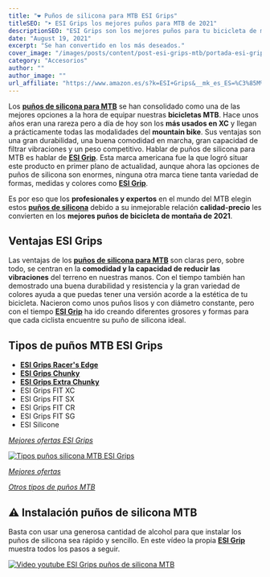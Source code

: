 ```yaml
---
title: "❤️ Puños de silicona para MTB ESI Grips"
titleSEO: "➤ ESI Grips los mejores puños para MTB de 2021"
descriptionSEO: "ESI Grips son los mejores puños para tu bicicleta de montaña👍. En este artículo encontrarás las mejores ofertas. ¡Entra y cómpralos al mejor precio!"
date: "August 19, 2021"
excerpt: "Se han convertido en los más deseados."
cover_image: "/images/posts/content/post-esi-grips-mtb/portada-esi-grips.jpg"
category: "Accesorios"
author: ""
author_image: ""
url_affiliate: "https://www.amazon.es/s?k=ESI+Grips&__mk_es_ES=%C3%85M%C3%85%C5%BD%C3%95%C3%91&linkCode=ll2&tag=devser-21&linkId=81072d1e1fff181f5719132aa3f6df03&language=es_ES&ref_=as*li_ss_tl"
---
```


Los [**puños de silicona para MTB**](https://www.amazon.es/s?k=ESI+Grips&__mk_es_ES=%C3%85M%C3%85%C5%BD%C3%95%C3%91&linkCode=ll2&tag=devser-21&linkId=81072d1e1fff181f5719132aa3f6df03&language=es_ES&ref_=as*li_ss_tl) se han consolidado como una de las mejores opciones a la hora de equipar nuestras **bicicletas MTB**. Hace unos años eran una rareza pero a día de hoy son los **más usados en XC** y llegan a prácticamente todas las modalidades del **mountain bike**. Sus ventajas son una gran durabilidad, una buena comodidad en marcha, gran capacidad de filtrar vibraciones y un peso competitivo. Hablar de puños de silicona para MTB es hablar de [**ESI Grip**](https://www.amazon.es/s?k=ESI+Grips&__mk_es_ES=%C3%85M%C3%85%C5%BD%C3%95%C3%91&linkCode=ll2&tag=devser-21&linkId=81072d1e1fff181f5719132aa3f6df03&language=es_ES&ref_=as*li_ss_tl). Esta marca americana fue la que logró situar este producto en primer plano de actualidad, aunque ahora las opciones de puños de silicona son enormes, ninguna otra marca tiene tanta variedad de formas, medidas y colores como [**ESI Grip**](https://www.amazon.es/s?k=ESI+Grips&__mk_es_ES=%C3%85M%C3%85%C5%BD%C3%95%C3%91&linkCode=ll2&tag=devser-21&linkId=81072d1e1fff181f5719132aa3f6df03&language=es_ES&ref_=as*li_ss_tl). 

Es por eso que los **profesionales y expertos** en el mundo del MTB elegin estos [**puños de silicona**](https://www.amazon.es/s?k=ESI+Grips&__mk_es_ES=%C3%85M%C3%85%C5%BD%C3%95%C3%91&linkCode=ll2&tag=devser-21&linkId=81072d1e1fff181f5719132aa3f6df03&language=es_ES&ref_=as*li_ss_tl) debido a su inmejorable relación **calidad-precio** les convierten en los **mejores puños de bicicleta de montaña de 2021**.

## Ventajas ESI Grips

Las ventajas de los [**puños de silicona para MTB**](https://www.amazon.es/s?k=ESI+Grips&__mk_es_ES=%C3%85M%C3%85%C5%BD%C3%95%C3%91&linkCode=ll2&tag=devser-21&linkId=81072d1e1fff181f5719132aa3f6df03&language=es_ES&ref_=as*li_ss_tl) son claras pero, sobre todo, se centran en la **comodidad y la capacidad de reducir las vibraciones** del terreno en nuestras manos. Con el tiempo también han demostrado una buena durabilidad y resistencia y la gran variedad de colores ayuda a que puedas tener una versión acorde a la estética de tu bicicleta. Nacieron como unos puños lisos y con diámetro constante, pero con el tiempo [**ESI Grip**](https://www.amazon.es/s?k=ESI+Grips&__mk_es_ES=%C3%85M%C3%85%C5%BD%C3%95%C3%91&linkCode=ll2&tag=devser-21&linkId=81072d1e1fff181f5719132aa3f6df03&language=es_ES&ref_=as*li_ss_tl) ha ido creando diferentes grosores y formas para que cada ciclista encuentre su puño de silicona ideal.

## Tipos de puños MTB ESI Grips

-   [**ESI Grips Racer's Edge**](https://www.amazon.es/ESI-Pu%C3%B1os-RACERS-Edge-Color/dp/B003RLJ582?__mk_es_ES=%C3%85M%C3%85%C5%BD%C3%95%C3%91&dchild=1&keywords=ESI+Grips+Racer%27s+Edge&qid=1628617785&sr=8-1&linkCode=ll1&tag=devser-21&linkId=7c3458fecad6b8fda77e23c532c44712&language=es_ES&ref_=as_li_ss_tl)
-   [**ESI Grips Chunky**](https://www.amazon.es/Pu%C3%B1os-ESI-CHUNKY-Color-Rojo/dp/B002UMFS5S?__mk_es_ES=%C3%85M%C3%85%C5%BD%C3%95%C3%91&dchild=1&keywords=esigrips+chunky&qid=1628617864&sr=8-1&linkCode=ll1&tag=devser-21&linkId=8a0fa4021003ca3344748cbbb9543980&language=es_ES&ref_=as_li_ss_tl)
-   [**ESI Grips Extra Chunky**](https://www.amazon.es/ESI-Pu%C3%B1os-EXTRA-CHUNKY-Color/dp/B00AOVWA8K?__mk_es_ES=%C3%85M%C3%85%C5%BD%C3%95%C3%91&dchild=1&keywords=esigrips+extra+chunky&qid=1628617903&sr=8-1&linkCode=ll1&tag=devser-21&linkId=321732e201159390eba289a9c132c878&language=es_ES&ref_=as_li_ss_tl)
-   ESI Grips FIT XC
-   ESI Grips FIT SX
-   ESI Grips FIT CR
-   ESI Grips FIT SG
-   ESI Silicone

*[Mejores ofertas ESI Grips](https://www.amazon.es/s?k=ESI+Grips&__mk_es_ES=%C3%85M%C3%85%C5%BD%C3%95%C3%91&linkCode=ll2&tag=devser-21&linkId=81072d1e1fff181f5719132aa3f6df03&language=es_ES&ref_=as*li_ss_tl)*

[![Tipos puños silicona MTB ESI Grips](/images/posts/content/post-esi-grips-mtb/esi-grips-tipos.jpg)](https://www.amazon.es/ESI-Pu%C3%B1os-CHUNKY-Color-Negro/dp/B003FAGDNK?__mk_es_ES=%C3%85M%C3%85%C5%BD%C3%95%C3%91&dchild=1&keywords=esi+grips&qid=1628527760&sr=8-1&linkCode=ll1&tag=devser-21&linkId=4e5004c8c1678fecda129bb014ce2526&language=es_ES&ref_=as_li_ss_tl "Tipos puños silicona MTB ESI Grips")

*[Mejores ofertas](https://www.amazon.es/ESI-Pu%C3%B1os-CHUNKY-Color-Negro/dp/B003FAGDNK?__mk_es_ES=%C3%85M%C3%85%C5%BD%C3%95%C3%91&dchild=1&keywords=esi+grips&qid=1628527760&sr=8-1&linkCode=ll1&tag=devser-21&linkId=4e5004c8c1678fecda129bb014ce2526&language=es_ES&ref_=as*li_ss_tl)*

*[Otros tipos de puños MTB](https://www.amazon.es/s?k=pu%C3%B1os+silicona+mtb&__mk_es_ES=%C3%85M%C3%85%C5%BD%C3%95%C3%91&crid=E10K5K4W3TST&sprefix=pu%C3%B1os+sil%2Caps%2C205&linkCode=ll2&tag=devser-21&linkId=f7f149bad9c921e58a92c7f1c57bb7a2&language=es_ES&ref_=as_li_ss_tl)*

## ⚠️ Instalación puños de silicona MTB

Basta con usar una generosa cantidad de alcohol para que instalar los puños de silicona sea rápido y sencillo. En este vídeo la propia [**ESI Grip**](https://www.amazon.es/s?k=ESI+Grips&__mk_es_ES=%C3%85M%C3%85%C5%BD%C3%95%C3%91&linkCode=ll2&tag=devser-21&linkId=81072d1e1fff181f5719132aa3f6df03&language=es_ES&ref_=as*li_ss_tl) muestra todos los pasos a seguir.

[![Video youtube ESI Grips puños de silicona MTB](/images/posts/content/post-esi-grips-mtb/esi-grips-install.jpg)](http://www.youtube.com/watch?v=NF7XzJPsLms&t "Video youtube ESI Grips puños de silicona MTB")
